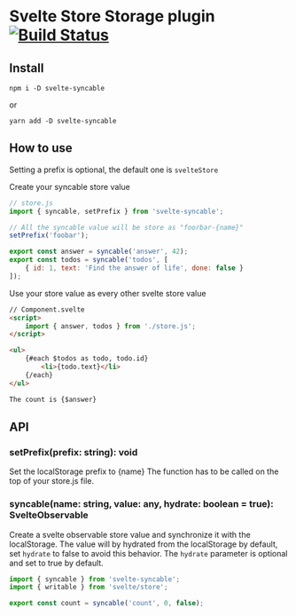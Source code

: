 # Svelte Store Storage plugin [![Build Status](https://travis-ci.com/chainlist/svelte-syncable.svg?branch=master)](https://travis-ci.com/chainlist/svelte-syncable)

## Install

`npm i -D svelte-syncable`

or

`yarn add -D svelte-syncable`

## How to use


Setting a prefix is optional, the default one is `svelteStore`

Create your syncable store value
```javascript
// store.js
import { syncable, setPrefix } from 'svelte-syncable';

// All the syncable value will be store as "foorbar-{name}"
setPrefix('foobar');

export const answer = syncable('answer', 42);
export const todos = syncable('todos', [
    { id: 1, text: 'Find the answer of life', done: false }
]);
```

Use your store value as every other svelte store value
```html
// Component.svelte
<script>
    import { answer, todos } from './store.js';
</script>

<ul>
    {#each $todos as todo, todo.id}
        <li>{todo.text}</li>
    {/each}
</ul>

The count is {$answer}
```

## API

### setPrefix(prefix: string): void

Set the localStorage prefix to {name}
The function has to be called on the top of your store.js file.

### syncable(name: string, value: any, hydrate: boolean = true): SvelteObservable

Create a svelte observable store value and synchronize it with the localStorage.
The value will by hydrated from the localStorage by default, set `hydrate` to false to avoid this behavior.
The `hydrate` parameter is optional and set to true by default.


```javascript
import { syncable } from 'svelte-syncable';
import { writable } from 'svelte/store';

export const count = syncable('count', 0, false);
```
